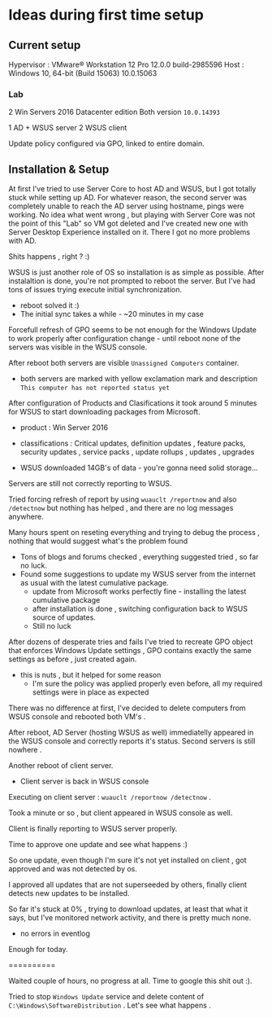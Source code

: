 # Ideas during first time setup

## Current setup

Hypervisor : VMware® Workstation 12 Pro 12.0.0 build-2985596
Host : Windows 10, 64-bit  (Build 15063) 10.0.15063

### Lab

2 Win Servers 2016 Datacenter edition
Both version `10.0.14393`

1 AD + WSUS server
2 WSUS client

Update policy configured via GPO, linked to entire domain.


## Installation & Setup

At first I've tried to use Server Core to host AD and WSUS, but I got totally stuck
while setting up AD. For whatever reason, the second server was completely unable to reach the AD server using hostname, pings were working.
No idea what went wrong , but playing with Server Core was not the point of this "Lab" so VM got deleted and I've created new one with Server Desktop Experience installed on it. There I got no more problems with AD.

Shits happens , right ? :)

WSUS is just another role of OS so installation is as simple as possible. After instalaltion is done, you're not prompted to reboot the server.
But I've had tons of issues trying execute initial synchronization.

- reboot solved it :)
- The initial sync takes a while - ~20 minutes in my case

Forcefull refresh of GPO seems to be not enough for the Windows Update to work properly after configuration change - until reboot none of the servers was visible in the WSUS console.

After reboot both servers are visible `Unassigned Computers` container.

- both servers are marked with yellow exclamation mark and description `This computer has not reported status yet`

After configuration of Products and Clasifications it took around 5 minutes for WSUS to start downloading packages from Microsoft.

- product : Win Server 2016
- classifications : Critical updates, definition updates , feature packs, security updates , service packs , update rollups , updates , upgrades

- WSUS downloaded 14GB's of data - you're gonna need solid storage...


Servers are still not correctly reporting to WSUS.

Tried forcing refresh of report by using `wuauclt /reportnow` and also `/detectnow` but nothing has helped , and there are no log messages anywhere.

Many hours spent on reseting everything and trying to debug the process , nothing that would suggest what's the problem found

- Tons of blogs and forums checked , everything suggested tried , so far no luck.
- Found some suggestions to update my WSUS server from the internet as usual with the latest cumulative package.
  - update from Microsoft works perfectly fine - installing the latest cumulative package
  - after installation is done , switching configuration back to WSUS source of updates.
  - Still no luck

After dozens of desperate tries and fails I've tried to recreate GPO object that enforces Windows Update settings , GPO contains exactly the same settings as before , just created again.

- this is nuts , but it helped for some reason
  - I'm sure the policy was applied properly even before, all my required settings     were in place as expected

There was no difference at first, I've decided to delete computers from WSUS console and rebooted both VM's .

After reboot, AD Server (hosting WSUS as well) immediatelly appeared in the WSUS console and correctly reports it's status. Second servers is still nowhere .

Another reboot of client server.

- Client server is back in WSUS console

Executing on client server : `wuauclt /reportnow /detectnow` .

Took a minute or so , but client appeared in WSUS console as well.

Client is finally reporting to WSUS server properly.

Time to approve one update and see what happens :)

So one update, even though I'm sure it's not yet installed on client , got approved and was not detected by os.

I approved all updates that are not superseeded by others, finally client detects new updates to be installed.

So far it's stuck at 0% , trying to download updates, at least that what it says, but I've monitored network activity, and there is pretty much none.

- no errors in eventlog

Enough for today.

==========

Waited couple of hours, no progress at all. Time to google this shit out :).

Tried to stop `Windows Update` service and delete content of `C:\Windows\SoftwareDistribution` . Let's see what happens .